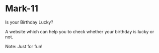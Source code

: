 # Mark-11
 
Is your Birthday Lucky?

A website which can help you to check whether your birthday is lucky or not.

Note: Just for fun!